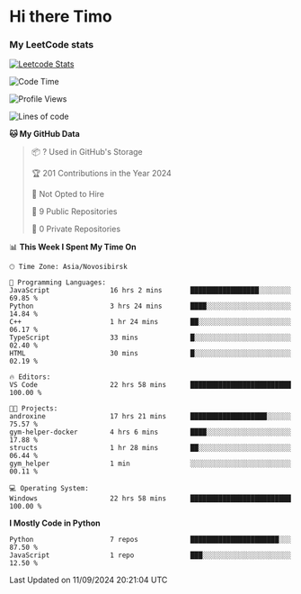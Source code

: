 # Hi there Timo
### My LeetCode stats
[![Leetcode Stats](https://leetcard.jacoblin.cool/przdtl?border=0&radius=20&ext=heatmap&theme=nord)](https://leetcode.com/przdtl)

<!--START_SECTION:waka-->
![Code Time](http://img.shields.io/badge/Code%20Time-302%20hrs%2048%20mins-blue)

![Profile Views](http://img.shields.io/badge/Profile%20Views-0-blue)

![Lines of code](https://img.shields.io/badge/From%20Hello%20World%20I%27ve%20Written-77.7%20thousand%20lines%20of%20code-blue)

**🐱 My GitHub Data** 

> 📦 ? Used in GitHub's Storage 
 > 
> 🏆 201 Contributions in the Year 2024
 > 
> 🚫 Not Opted to Hire
 > 
> 📜 9 Public Repositories 
 > 
> 🔑 0 Private Repositories 
 > 
📊 **This Week I Spent My Time On** 

```text
🕑︎ Time Zone: Asia/Novosibirsk

💬 Programming Languages: 
JavaScript               16 hrs 2 mins       █████████████████░░░░░░░░   69.85 % 
Python                   3 hrs 24 mins       ████░░░░░░░░░░░░░░░░░░░░░   14.84 % 
C++                      1 hr 24 mins        ██░░░░░░░░░░░░░░░░░░░░░░░   06.17 % 
TypeScript               33 mins             █░░░░░░░░░░░░░░░░░░░░░░░░   02.40 % 
HTML                     30 mins             █░░░░░░░░░░░░░░░░░░░░░░░░   02.19 % 

🔥 Editors: 
VS Code                  22 hrs 58 mins      █████████████████████████   100.00 % 

🐱‍💻 Projects: 
androxine                17 hrs 21 mins      ███████████████████░░░░░░   75.57 % 
gym-helper-docker        4 hrs 6 mins        ████░░░░░░░░░░░░░░░░░░░░░   17.88 % 
structs                  1 hr 28 mins        ██░░░░░░░░░░░░░░░░░░░░░░░   06.44 % 
gym_helper               1 min               ░░░░░░░░░░░░░░░░░░░░░░░░░   00.11 % 

💻 Operating System: 
Windows                  22 hrs 58 mins      █████████████████████████   100.00 % 
```

**I Mostly Code in Python** 

```text
Python                   7 repos             ██████████████████████░░░   87.50 % 
JavaScript               1 repo              ███░░░░░░░░░░░░░░░░░░░░░░   12.50 % 
```




 Last Updated on 11/09/2024 20:21:04 UTC
<!--END_SECTION:waka-->
